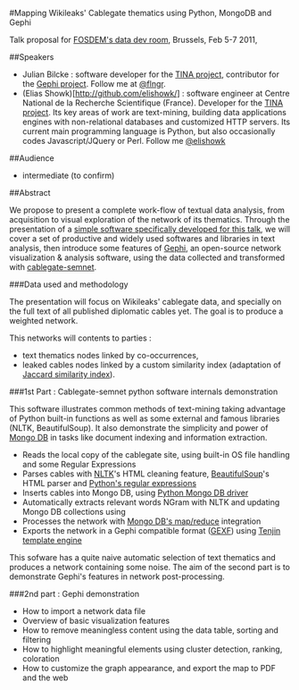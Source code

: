 #Mapping Wikileaks' Cablegate thematics using Python, MongoDB and Gephi

Talk proposal for [FOSDEM's data dev room](http://datadevroom.couch.it/), Brussels, Feb 5-7 2011, 

##Speakers

 - Julian Bilcke : software developer for the [TINA project](http://tinasoft.eu), contributor for the [Gephi project](http://gephi.org). Follow me at [@flngr](http://twitter.com/flngr).
 - (Elias Showk)[http://github.com/elishowk/] : software engineer at Centre National de la Recherche Scientifique (France). Developer for the [TINA project](http://tinasoft.eu). Its key areas of work are text-mining, building data applications engines with non-relational databases and customized HTTP servers. Its current main programming language is Python, but also occasionally codes Javascript/JQuery or Perl. Follow me [@elishowk](http://identi.ca/elishowk)

##Audience

 - intermediate (to confirm)

##Abstract

We propose to present a complete work-flow of textual data analysis, from acquisition to visual exploration of the network of its thematics. Through the presentation of a [simple software specifically developed for this talk](http://github.com/elishowk/cablegate_semnet), we will cover a set of productive and widely used softwares and libraries in text analysis, then introduce some features of [Gephi](http://gephi.org), an open-source network visualization & analysis software, using the data collected and transformed with [cablegate-semnet](http://github.com/elishowk/cablegate_semnet).

###Data used and methodology

The presentation will focus on Wikileaks' cablegate data, and specially on the full text of all published diplomatic cables yet. The goal is to produce a weighted network.

This networks will contents to parties :

 - text thematics nodes linked by co-occurrences,
 - leaked cables nodes linked by a custom similarity index (adaptation of [Jaccard similarity index](http://en.wikipedia.org/wiki/Jaccard_index)).



###1st Part : Cablegate-semnet python software internals demonstration


This software illustrates common methods of text-mining taking advantage of Python built-in functions as well as some external and famous libraries (NLTK, BeautifulSoup).
It also demonstrate the simplicity and power of [Mongo DB](http://mongodb.org) in tasks like document indexing and information extraction.

 - Reads the local copy of the cablegate site, using built-in OS file handling and some Regular Expressions
 - Parses cables with [NLTK](http://nltk.org)'s HTML cleaning feature, [BeautifulSoup](http://www.crummy.com/software/BeautifulSoup/)'s HTML parser and [Python's regular expressions](http://docs.python.org/library/re.html)
 - Inserts cables into Mongo DB, using [Python Mongo DB driver](http://api.mongodb.org/python/1.9%2B/index.html)
 - Automatically extracts relevant words NGram with NLTK and updating Mongo DB collections using
 - Processes the network with [Mongo DB's map/reduce](http://www.mongodb.org/display/DOCS/MapReduce) integration
 - Exports the network in a Gephi compatible format ([GEXF](http://gexf.net)) using [Tenjin template engine](http://www.kuwata-lab.com/tenjin/)
 
This sofware has a quite naive automatic selection of text thematics and produces a network containing some noise. The aim of the second part is to demonstrate Gephi's features in network post-processing.

###2nd part : Gephi demonstration

- How to import a network data file
- Overview of basic visualization features
- How to remove meaningless content using the data table, sorting and filtering
- How to highlight meaningful elements using cluster detection, ranking, coloration
- How to customize the graph appearance, and export the map to PDF and the web
